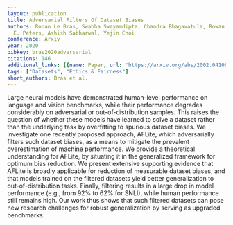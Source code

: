```yaml
---
layout: publication
title: Adversarial Filters Of Dataset Biases
authors: Ronan Le Bras, Swabha Swayamdipta, Chandra Bhagavatula, Rowan Zellers, Matthew
  E. Peters, Ashish Sabharwal, Yejin Choi
conference: Arxiv
year: 2020
bibkey: bras2020adversarial
citations: 146
additional_links: [{name: Paper, url: 'https://arxiv.org/abs/2002.04108'}]
tags: ["Datasets", "Ethics & Fairness"]
short_authors: Bras et al.
---
```

Large neural models have demonstrated human-level performance on language and
vision benchmarks, while their performance degrades considerably on adversarial
or out-of-distribution samples. This raises the question of whether these
models have learned to solve a dataset rather than the underlying task by
overfitting to spurious dataset biases. We investigate one recently proposed
approach, AFLite, which adversarially filters such dataset biases, as a means
to mitigate the prevalent overestimation of machine performance. We provide a
theoretical understanding for AFLite, by situating it in the generalized
framework for optimum bias reduction. We present extensive supporting evidence
that AFLite is broadly applicable for reduction of measurable dataset biases,
and that models trained on the filtered datasets yield better generalization to
out-of-distribution tasks. Finally, filtering results in a large drop in model
performance (e.g., from 92% to 62% for SNLI), while human performance still
remains high. Our work thus shows that such filtered datasets can pose new
research challenges for robust generalization by serving as upgraded
benchmarks.